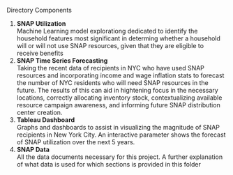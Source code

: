 Directory Components

1. __SNAP Utilization__ <br>
Machine Learning model explorationg dedicated to identify the household features most significant in determing whether a household will or will not use SNAP resources, given that they are eligible to receive benefits
2. __SNAP Time Series Forecasting__ <br>
Taking the recent data of recipients in NYC who have used SNAP resources and incorporating income and wage inflation stats to forecast the number of NYC residents who will need SNAP resources in the future. The results of this can aid in hightening focus in the necessary locations, correctly allocating inventory stock, contextualizing available resource campaign awareness, and informing future SNAP distribution center creation.
4. __Tableau Dashboard__ <br>
Graphs and dashboards to assist in visualizing the magnitude of SNAP recipients in New York City. An interactive parameter shows the forecast of SNAP utilization over the next 5 years.
6. __SNAP Data__ <br>
All the data documents necessary for this project. A further explanation of what data is used for which sections is provided in this folder
